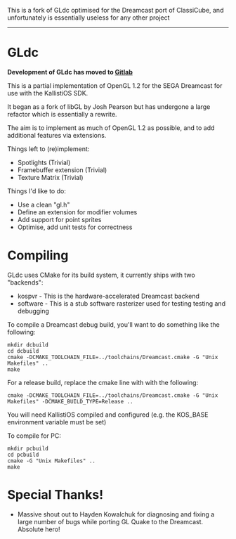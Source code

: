 This is a fork of GLdc optimised for the Dreamcast port of ClassiCube, and unfortunately is essentially useless for any other project

---

# GLdc

**Development of GLdc has moved to [Gitlab](https://gitlab.com/simulant/GLdc)**

This is a partial implementation of OpenGL 1.2 for the SEGA Dreamcast for use
with the KallistiOS SDK.

It began as a fork of libGL by Josh Pearson but has undergone a large refactor
which is essentially a rewrite.

The aim is to implement as much of OpenGL 1.2 as possible, and to add additional
features via extensions.

Things left to (re)implement:

 - Spotlights (Trivial)
 - Framebuffer extension (Trivial)
 - Texture Matrix (Trivial)
 
Things I'd like to do:

 - Use a clean "gl.h"
 - Define an extension for modifier volumes
 - Add support for point sprites
 - Optimise, add unit tests for correctness

# Compiling

GLdc uses CMake for its build system, it currently ships with two "backends":

 - kospvr - This is the hardware-accelerated Dreamcast backend
 - software - This is a stub software rasterizer used for testing testing and debugging
 
To compile a Dreamcast debug build, you'll want to do something like the following:

```
mkdir dcbuild
cd dcbuild
cmake -DCMAKE_TOOLCHAIN_FILE=../toolchains/Dreamcast.cmake -G "Unix Makefiles" ..
make
```

For a release build, replace the cmake line with with the following:
```
cmake -DCMAKE_TOOLCHAIN_FILE=../toolchains/Dreamcast.cmake -G "Unix Makefiles" -DCMAKE_BUILD_TYPE=Release ..
```

You will need KallistiOS compiled and configured (e.g. the KOS_BASE environment
variable must be set)

To compile for PC:

```
mkdir pcbuild
cd pcbuild
cmake -G "Unix Makefiles" ..
make
```
 
# Special Thanks!

 - Massive shout out to Hayden Kowalchuk for diagnosing and fixing a large number of bugs while porting GL Quake to the Dreamcast. Absolute hero!  
